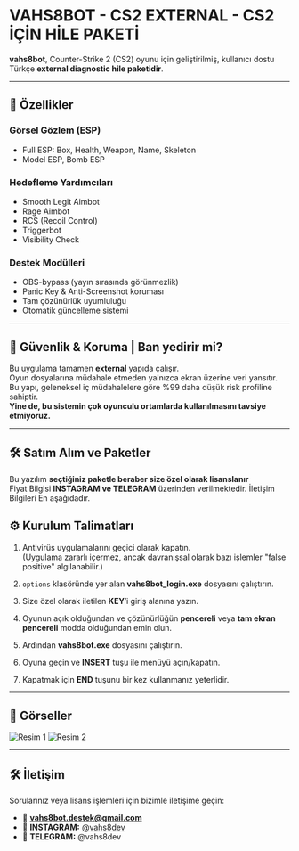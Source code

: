 # VAHS8BOT - CS2 EXTERNAL - CS2 İÇİN HİLE PAKETİ

**vahs8bot**, Counter-Strike 2 (CS2) oyunu için geliştirilmiş, kullanıcı dostu Türkçe **external diagnostic hile paketidir**.  


---


## 🔧 Özellikler

### Görsel Gözlem (ESP) 

- Full ESP: Box, Health, Weapon, Name, Skeleton  
- Model ESP, Bomb ESP

### Hedefleme Yardımcıları

- Smooth Legit Aimbot  
- Rage Aimbot  
- RCS (Recoil Control)  
- Triggerbot
- Visibility Check

### Destek Modülleri

- OBS-bypass (yayın sırasında görünmezlik)  
- Panic Key & Anti-Screenshot koruması  
- Tam çözünürlük uyumluluğu  
- Otomatik güncelleme sistemi


---


## 🔐 Güvenlik & Koruma | Ban yedirir mi?

Bu uygulama tamamen **external** yapıda çalışır.  
Oyun dosyalarına müdahale etmeden yalnızca ekran üzerine veri yansıtır.  
Bu yapı, geleneksel iç müdahalelere göre %99 daha düşük risk profiline sahiptir.  
**Yine de, bu sistemin çok oyunculu ortamlarda kullanılmasını tavsiye etmiyoruz.**


---


## 🛠️ Satım Alım ve Paketler

Bu yazılım **seçtiğiniz paketle beraber size özel olarak lisanslanır**  
Fiyat Bilgisi **INSTAGRAM ve TELEGRAM** üzerinden verilmektedir. İletişim Bilgileri En aşağıdadır.


## ⚙️ Kurulum Talimatları

1. Antivirüs uygulamalarını geçici olarak kapatın.  
   (Uygulama zararlı içermez, ancak davranışsal olarak bazı işlemler "false positive" algılanabilir.)

2. `options` klasöründe yer alan **vahs8bot_login.exe** dosyasını çalıştırın.

3. Size özel olarak iletilen **KEY**’i giriş alanına yazın.

4. Oyunun açık olduğundan ve çözünürlüğün **pencereli** veya **tam ekran pencereli** modda olduğundan emin olun.

5. Ardından **vahs8bot.exe** dosyasını çalıştırın.

6. Oyuna geçin ve **INSERT** tuşu ile menüyü açın/kapatın.

7. Kapatmak için **END** tuşunu bir kez kullanmanız yeterlidir.

   
---


## 📸 Görseller


![Resim 1](https://i.imgur.com/BhoUPq8.png)
![Resim 2](https://i.imgur.com/wNnpiJL.jpg)


---


## 🛠️ İletişim

Sorularınız veya lisans işlemleri için bizimle iletişime geçin:

- 📧 **vahs8bot.destek@gmail.com**  
- 💬 **INSTAGRAM:** [@vahs8dev](https://www.instagram.com/vahs8dev/)
- 💬 **TELEGRAM:** @vahs8dev
